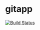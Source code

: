 # gitapp
[![Build Status](https://dev.azure.com/balamanoja1/AgileProject/_apis/build/status%2FDevops0506.gitapp?branchName=main)](https://dev.azure.com/balamanoja1/AgileProject/_build/latest?definitionId=3&branchName=main)
